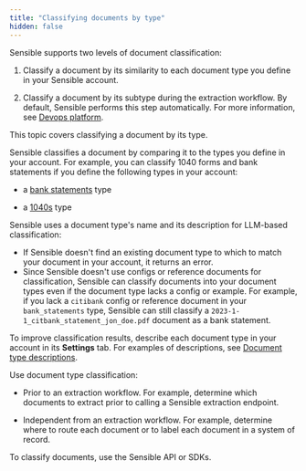 ```yaml
---
title: "Classifying documents by type"
hidden: false
---
```


Sensible supports two levels of document classification:

1. Classify a document by its similarity to each document type you define in your Sensible account. 

2. Classify a document by its subtype during the extraction workflow. By default, Sensible performs this step automatically.  For more information, see [Devops platform](doc:devops-platform).

This topic covers classifying a document by its type.

Sensible classifies a document by comparing it to the types you define in your account. For example, you can classify 1040 forms and bank statements if you define the following types in your account:

- a [bank statements](https://github.com/sensible-hq/sensible-configuration-library/tree/main/templates/Financial%20Services/Bank%20Statements) type

- a [1040s](https://github.com/sensible-hq/sensible-configuration-library/tree/main/templates/Tax%20Forms/1040s) type

Sensible uses a document type's name and its description for LLM-based classification:

- If Sensible doesn't find an existing document type to which to match your document in your account, it returns an error.
- Since Sensible doesn't use configs or reference documents for classification, Sensible can classify documents into your document types even if the document type lacks a config or example. For example, if you lack a  `citibank` config or reference document in your `bank_statements` type, Sensible can still classify a  `2023-1-1_citbank_statement_jon_doe.pdf` document as a bank statement. 

 To improve classification results, describe each document type in your account in its **Settings** tab. For examples of descriptions, see [Document type descriptions](doc:descriptions). 

Use document type classification:

- Prior to an extraction workflow. For example, determine which documents to extract prior to calling a Sensible extraction endpoint. 

- Independent from an extraction workflow. For example, determine where to route each document or to label each document in a system of record.

To classify documents, use the Sensible API or SDKs.

